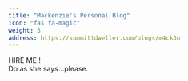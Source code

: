 ```yaml
---
title: "Mackenzie's Personal Blog"
icon: "fas fa-magic"
weight: 3
address: https://summittdweller.com/blogs/m4ck3n
---
```

HIRE ME !<br/>Do as she says...please.
